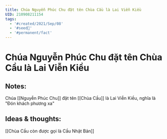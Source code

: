```yaml
---
title: Chúa Nguyễn Phúc Chu đặt tên Chùa Cầu là Lai Viễn Kiều
UID: 210908211154
tags:
  - '#created/2021/Sep/08'
  - '#seed🥜'
  - '#permanent/fact'
---
```

# Chúa Nguyễn Phúc Chu đặt tên Chùa Cầu là Lai Viễn Kiều

## Notes:
Chúa [[Nguyễn Phúc Chu]] đặt tên [[Chùa Cầu]] là Lai Viễn Kiều, nghĩa là "Đón khách phương xa"

## Ideas & thoughts:
[[Chùa Cầu còn được gọi là Cầu Nhật Bản]]

